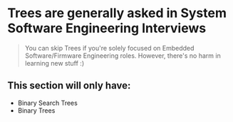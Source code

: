 # Trees are generally asked in System Software Engineering Interviews
> You can skip Trees if you're solely focused on Embedded Software/Firmware Engineering roles.
> However, there's no harm in learning new stuff :)

## This section will only have:
- Binary Search Trees
- Binary Trees
